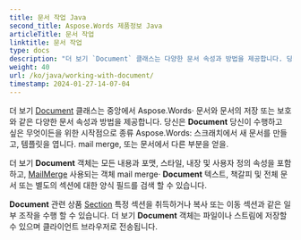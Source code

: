 ```yaml
---
title: 문서 작업 Java
second_title: Aspose.Words 제품정보 Java
articleTitle: 문서 작업
linktitle: 문서 작업
type: docs
description: "더 보기 `Document` 클래스는 다양한 문서 속성과 방법을 제공합니다. 당신은 `Document` 당신이 수행하고 싶은 무엇이든을 위한 시작점으로 종류 Aspose.Words 제품정보 Java· 더 보기 `Document` 객체는 파일이나 스트림에 저장되며 브라우저로 전송됩니다."
weight: 40
url: /ko/java/working-with-document/
timestamp: 2024-01-27-14-07-04
---
```


더 보기 [Document](https://reference.aspose.com/words/java/com.aspose.words/document/) 클래스는 중앙에서 Aspose.Words· 문서와 문서의 저장 또는 보호와 같은 다양한 문서 속성과 방법을 제공합니다. 당신은 **Document** 당신이 수행하고 싶은 무엇이든을 위한 시작점으로 종류 Aspose.Words: 스크래치에서 새 문서를 만들고, 템플릿을 엽니다. mail merge, 또는 문서에서 다른 부분을 얻을.

더 보기 **Document** 객체는 모든 내용과 포맷, 스타일, 내장 및 사용자 정의 속성을 포함하고, [MailMerge](https://reference.aspose.com/words/java/com.aspose.words/mailmerge/) 사용되는 객체 mail merge· **Document** 텍스트, 책갈피 및 전체 문서 또는 별도의 섹션에 대한 양식 필드를 검색 할 수 있습니다.

**Document** 관련 상품 [Section](https://reference.aspose.com/words/java/com.aspose.words/section/) 특정 섹션을 취득하거나 복사 또는 이동 섹션과 같은 일부 조작을 수행 할 수 있습니다. 더 보기 **Document** 객체는 파일이나 스트림에 저장할 수 있으며 클라이언트 브라우저로 전송됩니다.

